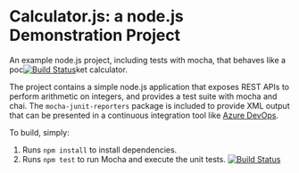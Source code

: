 Calculator.js: a node.js Demonstration Project
==============================================
An example node.js project, including tests with mocha, that behaves like
a poc[![Build Status](https://dev.azure.com/jiheneboukaddidaMPWNI/Integrating%20External%20Source%20Control%20with%20Azure%20Pipeline/_apis/build/status/jajjaf.calculator?branchName=refs%2Fpull%2F2%2Fmerge)](https://dev.azure.com/jiheneboukaddidaMPWNI/Integrating%20External%20Source%20Control%20with%20Azure%20Pipeline/_build/latest?definitionId=1&branchName=refs%2Fpull%2F2%2Fmerge)ket calculator.

The project contains a simple node.js application that exposes REST APIs
to perform arithmetic on integers, and provides a test suite with mocha
and chai.  The `mocha-junit-reporters` package is included to provide XML
output that can be presented in a continuous integration tool like
[Azure DevOps](https://azure.com/devops).

To build, simply:

1. Runs `npm install` to install dependencies.
2. Runs `npm test` to run Mocha and execute the unit tests.
[![Build Status](https://dev.azure.com/jiheneboukaddida/ntegrating%20External%20Source%20Control%20with%20Azure%20Pipelines%20Lab%206/_apis/build/status/jajjaf.calculator?branchName=master)](https://dev.azure.com/jiheneboukaddida/ntegrating%20External%20Source%20Control%20with%20Azure%20Pipelines%20Lab%206/_build/latest?definitionId=26&branchName=master)
